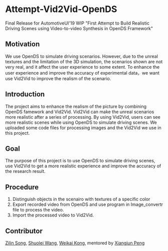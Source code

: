 # Attempt-Vid2Vid-OpenDS
Final Release for AutomotiveUI'19 WIP "First Attempt to Build Realistic Driving Scenes using Video-to-video Synthesis in OpenDS Framework"

## Motivation

We use OpenDS to simulate driving scenarios. However, due to the unreal textures and the limitation of the 3D simulation, the scenarios shown are not very real, and it affect the user experience to some extent. To enhance the user experience and improve the accuracy of experimental data，we want use Vid2Vid to improve the realism of the scenario.

## Introduction

The project aims to enhance the realism of the picture by combining OpenDS famework and Vid2Vid. Vid2Vid can make the unreal scenarios more realistic after a series of processing. By using Vid2Vid, users can see more realistic scenes while using OpenDS to simulate driving scenes. We uploaded some code files for processing images and the Vid2Vid we use in this project.

## Goal
The purpose of this project is to use OpenDS to simulate driving scenes, use Vid2Vid to get a more realistic experience and improve the accuracy of the research result.

## Procedure

1. Distinguish objects in the scenairo with textures of a specific color
2. Export recorded video from OpenDS and use program in Image_convertr file to process the video.
3. Import the processed video to Vid2Vid.


## Contributor
[Zilin Song](https://github.com/ZilinSONG), [Shuolei Wang](https://github.com/ShuoleiWang), [Weikai Kong](https://github.com/WeikaiKong), mentored by [Xiangjun Peng](https://github.com/Shiangjun)
